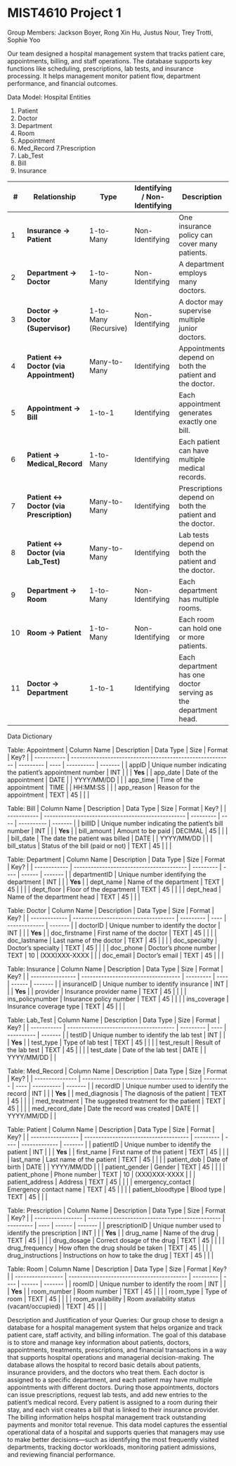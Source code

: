 # MIST4610 Project 1

Group Members: Jackson Boyer, Rong Xin Hu, Justus Nour, Trey Trotti, Sophie Yoo

Our team designed a hospital management system that tracks patient care, appointments, billing, and staff operations. The database supports key functions like scheduling, prescriptions, lab tests, and insurance processing. It helps management monitor patient flow, department performance, and financial outcomes.

Data Model: Hospital 
Entities
1. Patient
2. Doctor
3. Department
4. Room
5. Appointment
6. Med_Record
7.Prescription
8. Lab_Test
9. Bill
10. Insurance

| #  | Relationship                            | Type                  | Identifying / Non-Identifying | Description                                                    |
| -- | --------------------------------------- | --------------------- | ----------------------------- | -------------------------------------------------------------- |
| 1  | **Insurance → Patient**                 | 1-to-Many             | Non-Identifying               | One insurance policy can cover many patients.                  |
| 2  | **Department → Doctor**                 | 1-to-Many             | Non-Identifying               | A department employs many doctors.                             |
| 3  | **Doctor → Doctor (Supervisor)**        | 1-to-Many (Recursive) | Non-Identifying               | A doctor may supervise multiple junior doctors.                |
| 4  | **Patient ↔ Doctor (via Appointment)**  | Many-to-Many          | Identifying                   | Appointments depend on both the patient and the doctor.        |
| 5  | **Appointment → Bill**                  | 1-to-1                | Identifying                   | Each appointment generates exactly one bill.                   |
| 6  | **Patient → Medical_Record**            | 1-to-Many             | Identifying                   | Each patient can have multiple medical records.                |
| 7  | **Patient ↔ Doctor (via Prescription)** | Many-to-Many          | Identifying                   | Prescriptions depend on both the patient and the doctor.       |
| 8  | **Patient ↔ Doctor (via Lab_Test)**     | Many-to-Many          | Identifying                   | Lab tests depend on both the patient and the doctor.           |
| 9  | **Department → Room**                   | 1-to-Many             | Non-Identifying               | Each department has multiple rooms.                            |
| 10 | **Room → Patient**                      | 1-to-Many             | Non-Identifying               | Each room can hold one or more patients.                       |
| 11 | **Doctor → Department**                 | 1-to-1                | Identifying                   | Each department has one doctor serving as the department head. |

Data Dictionary

Table: Appointment
| Column Name | Description                                               | Data Type | Size | Format     | Key?    |
| ----------- | --------------------------------------------------------- | --------- | ---- | ---------- | ------- |
| appID       | Unique number indicating the patient’s appointment number | INT       |      |            | **Yes** |
| app_date    | Date of the appointment                                   | DATE      |      | YYYY/MM/DD |         |
| app_time    | Time of the appointment                                   | TIME      |      | HH:MM:SS   |         |
| app_reason  | Reason for the appointment                                | TEXT      | 45   |            |         |

Table: Bill
| Column Name | Description                                        | Data Type | Size | Format     | Key?    |
| ----------- | -------------------------------------------------- | --------- | ---- | ---------- | ------- |
| billID      | Unique number indicating the patient’s bill number | INT       |      |            | **Yes** |
| bill_amount | Amount to be paid                                  | DECIMAL   | 45   |            |         |
| bill_date   | The date the patient was billed                    | DATE      |      | YYYY/MM/DD |         |
| bill_status | Status of the bill (paid or not)                   | TEXT      | 45   |            |         |

Table: Department
| Column Name  | Description                              | Data Type | Size | Format | Key?    |
| ------------ | ---------------------------------------- | --------- | ---- | ------ | ------- |
| departmentID | Unique number identifying the department | INT       |      |        | **Yes** |
| dept_name    | Name of the department                   | TEXT      | 45   |        |         |
| dept_floor   | Floor of the department                  | TEXT      | 45   |        |         |
| dept_head    | Name of the department head              | TEXT      | 45   |        |         |

Table: Doctor
| Column Name   | Description                          | Data Type | Size | Format        | Key?    |
| ------------- | ------------------------------------ | --------- | ---- | ------------- | ------- |
| doctorID      | Unique number to identify the doctor | INT       |      |               | **Yes** |
| doc_firstname | First name of the doctor             | TEXT      | 45   |               |         |
| doc_lastname  | Last name of the doctor              | TEXT      | 45   |               |         |
| doc_specialty | Doctor’s specialty                   | TEXT      | 45   |               |         |
| doc_phone     | Doctor’s phone number                | TEXT      | 10   | (XXX)XXX-XXXX |         |
| doc_email     | Doctor’s email                       | TEXT      | 45   |               |         |

Table: Insurance
| Column Name      | Description                         | Data Type | Size | Format | Key?    |
| ---------------- | ----------------------------------- | --------- | ---- | ------ | ------- |
| insuranceID      | Unique number to identify insurance | INT       |      |        | **Yes** |
| provider         | Insurance provider name             | TEXT      | 45   |        |         |
| ins_policynumber | Insurance policy number             | TEXT      | 45   |        |         |
| ins_coverage     | Insurance coverage type             | TEXT      | 45   |        |         |

Table: Lab_Test
| Column Name | Description                            | Data Type | Size | Format     | Key?    |
| ----------- | -------------------------------------- | --------- | ---- | ---------- | ------- |
| testID      | Unique number to identify the lab test | INT       |      |            | **Yes** |
| test_type   | Type of lab test                       | TEXT      | 45   |            |         |
| test_result | Result of the lab test                 | TEXT      | 45   |            |         |
| test_date   | Date of the lab test                   | DATE      |      | YYYY/MM/DD |         |

Table: Med_Record
| Column Name     | Description                               | Data Type | Size | Format     | Key?    |
| --------------- | ----------------------------------------- | --------- | ---- | ---------- | ------- |
| recordID        | Unique number used to identify the record | INT       |      |            | **Yes** |
| med_diagnosis   | The diagnosis of the patient              | TEXT      | 45   |            |         |
| med_treatment   | The suggested treatment for the patient   | TEXT      | 45   |            |         |
| med_record_date | Date the record was created               | DATE      |      | YYYY/MM/DD |         |

Table: Patient
| Column Name       | Description                           | Data Type | Size | Format        | Key?    |
| ----------------- | ------------------------------------- | --------- | ---- | ------------- | ------- |
| patientID         | Unique number to identify the patient | INT       |      |               | **Yes** |
| first_name        | First name of the patient             | TEXT      | 45   |               |         |
| last_name         | Last name of the patient              | TEXT      | 45   |               |         |
| patient_dob       | Date of birth                         | DATE      |      | YYYY/MM/DD    |         |
| patient_gender    | Gender                                | TEXT      | 45   |               |         |
| patient_phone     | Phone number                          | TEXT      | 10   | (XXX)XXX-XXXX |         |
| patient_address   | Address                               | TEXT      | 45   |               |         |
| emergency_contact | Emergency contact name                | TEXT      | 45   |               |         |
| patient_bloodtype | Blood type                            | TEXT      | 45   |               |         |

Table: Prescription
| Column Name       | Description                                     | Data Type | Size | Format | Key?    |
| ----------------- | ----------------------------------------------- | --------- | ---- | ------ | ------- |
| prescriptionID    | Unique number used to identify the prescription | INT       |      |        | **Yes** |
| drug_name         | Name of the drug                                | TEXT      | 45   |        |         |
| drug_dosage       | Correct dosage of the drug                      | TEXT      | 45   |        |         |
| drug_frequency    | How often the drug should be taken              | TEXT      | 45   |        |         |
| drug_instructions | Instructions on how to take the drug            | TEXT      | 45   |        |         |

Table: Room
| Column Name       | Description                                | Data Type | Size | Format | Key?    |
| ----------------- | ------------------------------------------ | --------- | ---- | ------ | ------- |
| roomID            | Unique number to identify the room         | INT       |      |        | **Yes** |
| room_number       | Room number                                | TEXT      | 45   |        |         |
| room_type         | Type of room                               | TEXT      | 45   |        |         |
| room_availability | Room availability status (vacant/occupied) | TEXT      | 45   |        |         |



Description and Justification of your Queries:
  Our group chose to design a database for a hospital management system that helps organize and track patient care, staff activity, and billing information. The goal of this database is to store and manage key information about patients, doctors, appointments, treatments, prescriptions, and financial transactions in a way that supports hospital operations and managerial decision-making. The database allows the hospital to record basic details about patients, insurance providers, and the doctors who treat them. Each doctor is assigned to a specific department, and each patient may have multiple appointments with different doctors. During those appointments, doctors can issue prescriptions, request lab tests, and add new entries to the patient’s medical record. Every patient is assigned to a room during their stay, and each visit creates a bill that is linked to their insurance provider. The billing information helps hospital management track outstanding payments and monitor total revenue. This data model captures the essential operational data of a hospital and supports queries that managers may use to make better decisions—such as identifying the most frequently visited departments, tracking doctor workloads, monitoring patient admissions, and reviewing financial performance.

  
